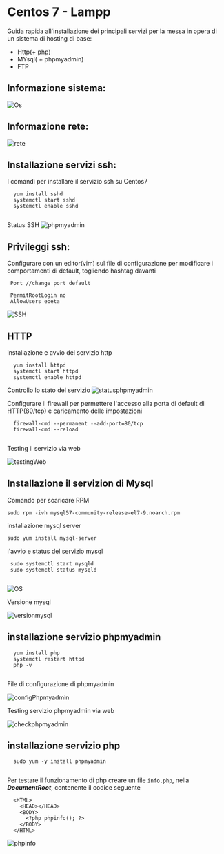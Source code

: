 # Centos 7 - Lampp
Guida rapida all'installazione dei principali servizi per la messa in opera di un sistema di hosting di base:
- Http(+ php)
- MYsql( + phpmyadmin)
- FTP

## Informazione sistema:
![Os](img/os.PNG)

## Informazione rete:
![rete](img/network.PNG)

## Installazione servizi ssh: 
I comandi per installare il servizio ssh su Centos7
```
  yum install sshd
  systemctl start sshd
  systemctl enable sshd
  
```

Status SSH
![phpmyadmin](img/statusSSH.PNG)

## Privileggi ssh:
Configurare con un editor(vim) sul file di configurazione per modificare i comportamenti di default, togliendo hashtag davanti
```
 Port //change port default
 
 PermitRootLogin no
 AllowUsers ebeta
```
![SSH](img/configSSH.PNG)

## HTTP

installazione e avvio del servizio http

```
  yum install httpd
  systemctl start httpd
  systemctl enable httpd
```
Controllo lo stato del servizio
![statusphpmyadmin](img/statusHTTP.PNG)


Configurare il firewall per permettere l'accesso alla porta di default di HTTP(80/tcp) e caricamento delle impostazioni
```
  firewall-cmd --permanent --add-port=80/tcp
  firewall-cmd --reload
  
```

Testing il servizio via web

![testingWeb](img/checkHTTP.PNG)


## Installazione il servizion di Mysql
Comando per scaricare RPM
```
sudo rpm -ivh mysql57-community-release-el7-9.noarch.rpm
```


installazione mysql server
```
sudo yum install mysql-server

```

l'avvio e status del servizio mysql

```
 sudo systemctl start mysqld
 sudo systemctl status mysqld
  
```

![OS](img/statusMySQL.PNG)

Versione mysql

![versionmysql](img/versionMySQL.PNG)



## installazione servizio phpmyadmin

```
  yum install php
  systemctl restart httpd
  php -v
  
```
File di configurazione di phpmyadmin

![configPhpmyadmin](img/configPhpMyAdmin.PNG)

Testing servizio phpmyadmin via web

![checkphpmyadmin](img/checkPhpMyAdmin.PNG)


## installazione servizio php

```
  sudo yum -y install phpmyadmin
  
```

Per testare il funzionamento di php creare un file `info.php`, nella ***DocumentRoot***, contenente il codice seguente
```
  <HTML>
    <HEAD></HEAD>
    <BODY>
      <?php phpinfo(); ?>
    </BODY>
  </HTML>
```
![phpinfo](img/infoPHP.PNG)









